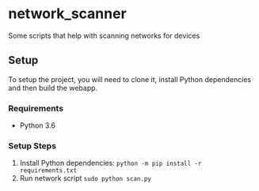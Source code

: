 # network_scanner
Some scripts that help with scanning networks for devices

## Setup

To setup the project, you will need to clone it, install Python dependencies and then build the webapp.

### Requirements

- Python 3.6

### Setup Steps

1. Install Python dependencies: `python -m pip install -r requirements.txt`
2. Run network script `sudo python scan.py`
